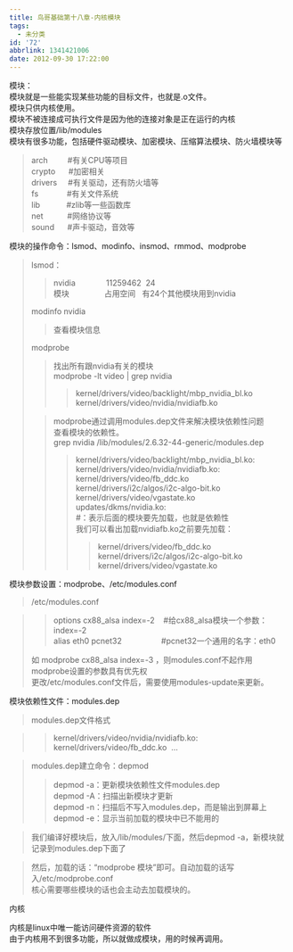 ```yaml
---
title: 鸟哥基础第十八章-内核模块
tags:
  - 未分类
id: '72'
abbrlink: 1341421006
date: 2012-09-30 17:22:00
---
```


模块：  
模块就是一些能实现某些功能的目标文件，也就是.o文件。  
模块只供内核使用。  
模块不被连接成可执行文件是因为他的连接对象是正在运行的内核  
模块存放位置/lib/modules  
模块有很多功能，包括硬件驱动模块、加密模块、压缩算法模块、防火墙模块等  

> arch         #有关CPU等项目  
> crypto      #加密相关  
> drivers     #有关驱动，还有防火墙等  
> fs             #有关文件系统  
> lib            #zlib等一些函数库  
> net           #网络协议等  
> sound      #声卡驱动，音效等  
>   

模块的操作命令：lsmod、modinfo、insmod、rmmod、modprobe  

> lsmod：  
> 
> > nvidia              11259462  24  
> > 模块                占用空间   有24个其他模块用到nvidia  
> 
> modinfo nvidia  
> 
> > 查看模块信息  
> 
> modprobe  
> 
> > 找出所有跟nvidia有关的模块  
> > modprobe -lt video | grep nvidia       
> > 
> > > kernel/drivers/video/backlight/mbp\_nvidia\_bl.ko  
> > > kernel/drivers/video/nvidia/nvidiafb.ko  
> > 
> >   
> 
> > modprobe通过调用modules.dep文件来解决模块依赖性问题  
> > 查看模块的依赖性。  
> > grep nvidia /lib/modules/2.6.32-44-generic/modules.dep  
> > 
> > > kernel/drivers/video/backlight/mbp\_nvidia\_bl.ko:  
> > > kernel/drivers/video/nvidia/nvidiafb.ko: kernel/drivers/video/fb\_ddc.ko  
> > > kernel/drivers/i2c/algos/i2c-algo-bit.ko kernel/drivers/video/vgastate.ko  
> > > updates/dkms/nvidia.ko:  
> > > #：表示后面的模块要先加载，也就是依赖性  
> > > 我们可以看出加载nvidiafb.ko之前要先加载：  
> > > 
> > > > kernel/drivers/video/fb\_ddc.ko  
> > > > kernel/drivers/i2c/algos/i2c-algo-bit.ko  
> > > > kernel/drivers/video/vgastate.ko  
> 
>   

模块参数设置：modprobe、/etc/modules.conf  

> /etc/modules.conf  

> > options cx88\_alsa index=-2    #给cx88\_alsa模块一个参数：index=-2  
> > alias eth0 pcnet32                  #pcnet32一个通用的名字：eth0  
> 
> 如 modprobe cx88\_alsa index=-3 ，则modules.conf不起作用  
> modprobe设置的参数具有优先权  
> 更改/etc/modules.conf文件后，需要使用modules-update来更新。  
>   

模块依赖性文件：modules.dep  

> modules.dep文件格式  

> > kernel/drivers/video/nvidia/nvidiafb.ko: kernel/drivers/video/fb\_ddc.ko  ...  

> modules.dep建立命令：depmod  
> 
> > depmod -a：更新模块依赖性文件modules.dep  
> > depmod -A：扫描出新模块才更新  
> > depmod -n：扫描后不写入modules.dep，而是输出到屏幕上  
> > depmod -e：显示当前加载的模块中已不能用的  

> 我们编译好模块后，放入/lib/modules/下面，然后depmod -a，新模块就记录到modules.dep下面了  

> 然后，加载的话：“modprobe 模块”即可。自动加载的话写入/etc/modprobe.conf  
> 核心需要哪些模块的话也会主动去加载模块的。

  
  
  
内核  
  
内核是linux中唯一能访问硬件资源的软件  
由于内核用不到很多功能，所以就做成模块，用的时候再调用。  
  

>   
>